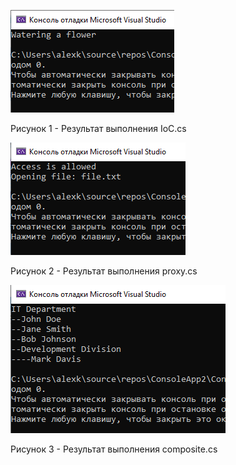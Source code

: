 ![](images/IoC.png)

Рисунок 1 - Результат выполнения IoC.cs

![](images/proxy.png)

Рисунок 2 - Результат выполнения proxy.cs

![](images/composite.png)

Рисунок 3 - Результат выполнения composite.cs
